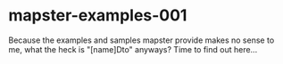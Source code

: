 # mapster-examples-001
Because the examples and samples mapster provide makes no sense to me, what the heck is "[name]Dto" anyways? Time to find out here...

